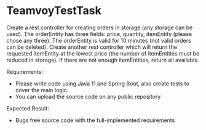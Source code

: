 # TeamvoyTestTask
Create a rest controller for creating orders in storage (any storage can be used).
The orderEntity has three fields: price, quantity, itemEntity (please chose any three).
The orderEntity is valid for 10 minutes (not valid orders can be deleted).
Create another rest controller which will return the requested itemEntity at the lowest price (the number of itemEntities must be reduced in storage). If there are not enough itemEntities, return all available.

Requirements:

- Please write code using Java 11 and Spring Boot, also create tests to cover the main logic.
- You can upload the source code on any public repository

Expected Result:
- Bugs free source code with the full-implemented requirements
